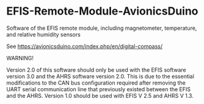 # EFIS-Remote-Module-AvionicsDuino
Software of the EFIS remote module, including magnetometer, temperature, and relative humidity sensors

See https://avionicsduino.com/index.php/en/digital-compass/

WARNING!

Version 2.0 of this software should only be used with the EFIS software version 3.0 and the AHRS software version 2.0. 
This is due to the essential modifications to the CAN bus configuration required after removing the UART serial communication line that previously existed between the EFIS and the AHRS.
Version 1.0 should be used with EFIS V 2.5 and AHRS V 1.3.

